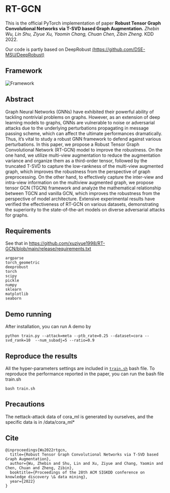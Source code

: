 # RT-GCN

This is the official PyTorch implementation of paper **Robust Tensor Graph Convolutional Networks via T-SVD based Graph Augmentation.** *Zhebin Wu, Lin Shu, Ziyue Xu, Yaomin Chang, Chuan Chen, Zibin Zheng.* KDD 2022. 

Our code is partly based on DeepRobust [(https://github.com/DSE-MSU/DeepRobust)](https://github.com/DSE-MSU/DeepRobust)

## Framework 
![Framework](https://user-images.githubusercontent.com/33544785/170969029-a84aabea-f00e-40c2-9dd6-70f835ec6f42.jpg)

## Abstract 
Graph Neural Networks (GNNs) have exhibited their powerful ability of tackling nontrivial problems on graphs. However, as an extension of deep learning models to graphs, GNNs are vulnerable to noise or adversarial attacks due to the underlying perturbations propagating in message passing scheme, which can affect the ultimate performances dramatically. Thus, it’s vital to study a robust GNN framework to defend against various perturbations. 
In this paper, we propose a Robust Tensor Graph Convolutional Network (RT-GCN) model to improve the robustness. On the one hand, we utilize multi-view augmentation to reduce the augmentation variance and organize them as a third-order tensor, followed by the truncated T-SVD to capture the low-rankness of the multi-view augmented graph, which improves the robustness from the perspective of graph preprocessing. On the other hand, to effectively capture the inter-view and intra-view information on the multiview augmented graph, we propose tensor GCN (TGCN) framework and analyze the mathematical relationship between TGCN and vanilla GCN, which improves the robustness from the perspective of model architecture. Extensive experimental results have verified the effectiveness of RT-GCN on various datasets, demonstrating the superiority to the state-of-the-art  models on diverse adversarial attacks for graphs.

## Requirements
See that in https://github.com/xuziyue1998/RT-GCN/blob/main/release/requirements.txt
```
argparse
torch_geometric
deeprobust
torch
scipy
pickle
numpy
sklearn
matplotlib
seaborn
```

## Demo running
After installation, you can run A demo by
```
python train.py --attack=meta --ptb_rate=0.25 --dataset=cora --svd_rank=10  --num_subadj=5 --ratio=0.9
```

## Reproduce the results
All the hyper-parameters settings are included in [`train.sh`](https://github.com/xuziyue1998/RT-GCN/blob/main/release/train.sh) bash file.
To reproduce the performance reported in the paper, you can run the bash file train.sh
```
bash train.sh
```

## Precautions
The nettack-attack data of cora_ml is generated by ourselves, and the specific data is in /data/cora_ml*

## Cite
```
@inproceedings{Wu2022rtgcn,
  title={Robust Tensor Graph Convolutional Networks via T-SVD based Graph Augmentation},
  author={Wu, Zhebin and Shu, Lin and Xu, Ziyue and Chang, Yaomin and Chen, Chuan and Zheng, Zibin},
  booktitle={Proceedings of the 28th ACM SIGKDD conference on knowledge discovery \& data mining},
  year={2022}
}
```
